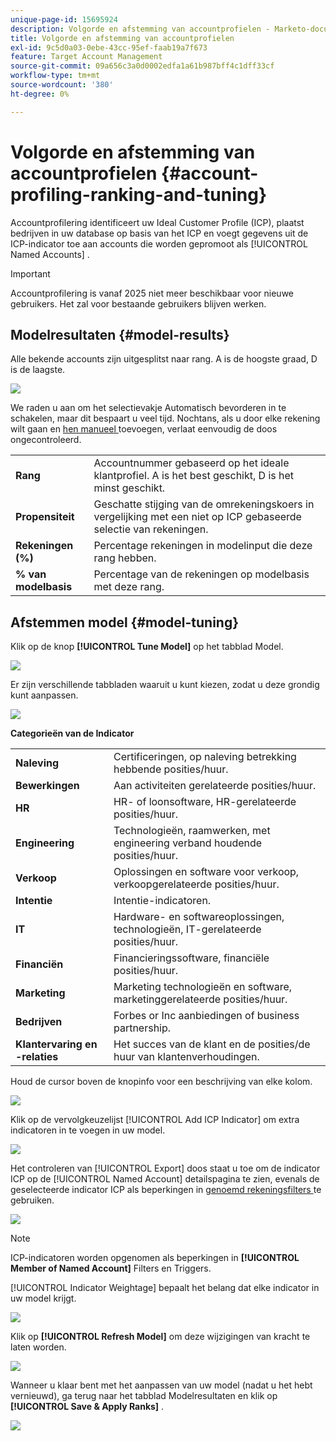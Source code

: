 ```yaml
---
unique-page-id: 15695924
description: Volgorde en afstemming van accountprofielen - Marketo-documenten - productdocumentatie
title: Volgorde en afstemming van accountprofielen
exl-id: 9c5d0a03-0ebe-43cc-95ef-faab19a7f673
feature: Target Account Management
source-git-commit: 09a656c3a0d0002edfa1a61b987bff4c1dff33cf
workflow-type: tm+mt
source-wordcount: '380'
ht-degree: 0%

---
```


# Volgorde en afstemming van accountprofielen {#account-profiling-ranking-and-tuning}

Accountprofilering identificeert uw Ideal Customer Profile (ICP), plaatst bedrijven in uw database op basis van het ICP en voegt gegevens uit de ICP-indicator toe aan accounts die worden gepromoot als [!UICONTROL Named Accounts] .

>[!IMPORTANT]
>
>Accountprofilering is vanaf 2025 niet meer beschikbaar voor nieuwe gebruikers. Het zal voor bestaande gebruikers blijven werken.

## Modelresultaten {#model-results}

Alle bekende accounts zijn uitgesplitst naar rang. A is de hoogste graad, D is de laagste.

![](assets/results.png)

We raden u aan om het selectievakje Automatisch bevorderen in te schakelen, maar dit bespaart u veel tijd. Nochtans, als u door elke rekening wilt gaan en [ hen manueel ](/help/marketo/product-docs/target-account-management/target/named-accounts/discover-accounts.md#discover-crm-accounts) toevoegen, verlaat eenvoudig de doos ongecontroleerd.

<table>
 <tbody>
  <tr>
   <td><strong><span class="uicontrol">Rang</span></strong></td>
   <td>
    <div>
      Accountnummer gebaseerd op het ideale klantprofiel. A is het best geschikt, D is het minst geschikt.
    </div></td>
  </tr>
  <tr>
   <td><strong><span class="uicontrol">Propensiteit</span></strong></td>
   <td>
    <div>
      Geschatte stijging van de omrekeningskoers in vergelijking met een niet op ICP gebaseerde selectie van rekeningen.
    </div></td>
  </tr>
  <tr>
   <td><strong><span class="uicontrol">Rekeningen (%)</span></strong></td>
   <td>
    <div>
      Percentage rekeningen in modelinput die deze rang hebben.
    </div></td>
  </tr>
  <tr>
   <td><strong><span class="uicontrol">% van modelbasis</span></strong></td>
   <td>
    <div>
      Percentage van de rekeningen op modelbasis met deze rang.
    </div></td>
  </tr>
 </tbody>
</table>

## Afstemmen model {#model-tuning}

Klik op de knop **[!UICONTROL Tune Model]** op het tabblad Model.

![](assets/two.png)

Er zijn verschillende tabbladen waaruit u kunt kiezen, zodat u deze grondig kunt aanpassen.

![](assets/tuning-page.png)

**Categorieën van de Indicator**

<table>
 <tbody>
  <tr>
   <td><strong><span class="uicontrol">Naleving</span></strong></td>
   <td>
    <div>
      Certificeringen, op naleving betrekking hebbende posities/huur.
    </div></td>
  </tr>
  <tr>
   <td><strong><span class="uicontrol">Bewerkingen</span></strong></td>
   <td>
    <div>
      Aan activiteiten gerelateerde posities/huur.
    </div></td>
  </tr>
  <tr>
   <td><strong><span class="uicontrol">HR</span></strong></td>
   <td>
    <div>
      HR- of loonsoftware, HR-gerelateerde posities/huur.
    </div></td>
  </tr>
  <tr>
   <td><strong><span class="uicontrol">Engineering</span></strong></td>
   <td>
    <div>
      Technologieën, raamwerken, met engineering verband houdende posities/huur.
    </div></td>
  </tr>
  <tr>
   <td><strong><span class="uicontrol">Verkoop</span></strong></td>
   <td>
    <div>
      Oplossingen en software voor verkoop, verkoopgerelateerde posities/huur.
    </div></td>
  </tr>
  <tr>
   <td><strong><span class="uicontrol">Intentie</span></strong></td>
   <td>
    <div>
      Intentie-indicatoren.
    </div></td>
  </tr>
  <tr>
   <td><strong><span class="uicontrol">IT</span></strong></td>
   <td>
    <div>
      Hardware- en softwareoplossingen, technologieën, IT-gerelateerde posities/huur.
    </div></td>
  </tr>
  <tr>
   <td><strong><span class="uicontrol">Financiën</span></strong></td>
   <td>
    <div>
      Financieringssoftware, financiële posities/huur.
    </div></td>
  </tr>
  <tr>
   <td><strong><span class="uicontrol">Marketing</span></strong></td>
   <td>
    <div>
      Marketing technologieën en software, marketinggerelateerde posities/huur.
    </div></td>
  </tr>
  <tr>
   <td><strong><span class="uicontrol">Bedrijven</span></strong></td>
   <td>
    <div>
      Forbes or Inc aanbiedingen of business partnership.
    </div></td>
  </tr>
  <tr>
   <td><strong><span class="uicontrol">Klantervaring en -relaties</span></strong></td>
   <td>
    <div>
      Het succes van de klant en de posities/de huur van klantenverhoudingen.
    </div></td>
  </tr>
 </tbody>
</table>

Houd de cursor boven de knopinfo voor een beschrijving van elke kolom.

![](assets/tool-tip.png)

Klik op de vervolgkeuzelijst [!UICONTROL Add ICP Indicator] om extra indicatoren in te voegen in uw model.

![](assets/add-icp.png)

Het controleren van [!UICONTROL Export] doos staat u toe om de indicator ICP op de [!UICONTROL Named Account] detailspagina te zien, evenals de geselecteerde indicator ICP als beperkingen in [ genoemd rekeningsfilters ](/help/marketo/product-docs/target-account-management/engage/account-filters.md) te gebruiken.

![](assets/export.png)

>[!NOTE]
>
>ICP-indicatoren worden opgenomen als beperkingen in **[!UICONTROL Member of Named Account]** Filters en Triggers.

[!UICONTROL Indicator Weightage] bepaalt het belang dat elke indicator in uw model krijgt.

![](assets/weightage.png)

Klik op **[!UICONTROL Refresh Model]** om deze wijzigingen van kracht te laten worden.

![](assets/refresh-button.png)

Wanneer u klaar bent met het aanpassen van uw model (nadat u het hebt vernieuwd), ga terug naar het tabblad Modelresultaten en klik op **[!UICONTROL Save & Apply Ranks]** .

![](assets/ranks.png)
